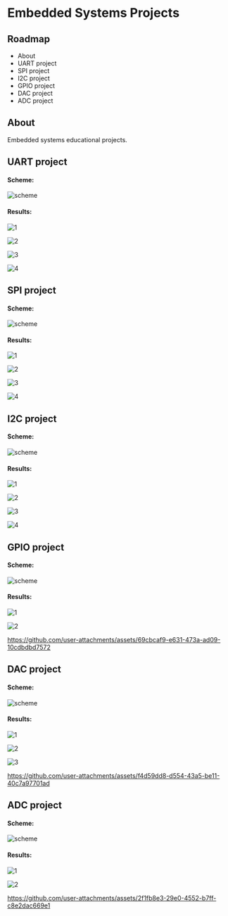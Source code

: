 
# Embedded Systems Projects


## Roadmap

- About
- UART project
- SPI project
- I2C project
- GPIO project
- DAC project
- ADC project

## About

Embedded systems educational projects.

## UART project

#### Scheme:
![scheme](https://github.com/user-attachments/assets/67a7f59a-a9e5-40c9-8a47-73cba33c7368)

#### Results:
![1](https://github.com/user-attachments/assets/bf08541a-e24c-4671-8c12-6bb9e44b0db1)

![2](https://github.com/user-attachments/assets/a938659f-4344-49d0-894d-2eca73c15824)

![3](https://github.com/user-attachments/assets/b0a4747a-f5b9-4174-9a4f-94fac41fd5ca)

![4](https://github.com/user-attachments/assets/6eda74fc-cafe-4ff9-9c73-64034c57d9d8)

## SPI project

#### Scheme:
![scheme](https://github.com/user-attachments/assets/a81d3e4c-6041-43b2-99ef-72aa7eeb23d4)

#### Results:
![1](https://github.com/user-attachments/assets/570f1e2b-4996-4723-817a-dc32f441d15f)

![2](https://github.com/user-attachments/assets/990d56ba-fef7-4bb2-abcc-a804a9b15f4d)

![3](https://github.com/user-attachments/assets/0bd8bc3d-7d0c-4297-b750-f5a80176e595)

![4](https://github.com/user-attachments/assets/d6702a2f-7fae-4a95-9f72-275c46164c3f)

## I2C project

#### Scheme:
![scheme](https://github.com/user-attachments/assets/5cd08222-ee15-422a-8d36-3b279d496945)

#### Results:
![1](https://github.com/user-attachments/assets/bf746968-c1da-46f8-8bc4-2f42f8c77253)

![2](https://github.com/user-attachments/assets/465aff7e-8335-4083-bbdc-1dcbdc2db20a)

![3](https://github.com/user-attachments/assets/edfd2e62-ffe1-401f-bdeb-5cabc922c309)

![4](https://github.com/user-attachments/assets/5bd1df36-a62d-4c91-bfd2-c1f9a2c5cb99)

## GPIO project

#### Scheme:
![scheme](https://github.com/user-attachments/assets/eb3e51ec-c435-4c14-82d8-c3206c53745f)

#### Results:
![1](https://github.com/user-attachments/assets/67c3d1f6-7873-46ea-b14d-b2649e76b35a)

![2](https://github.com/user-attachments/assets/8206653c-3cfd-4785-b03a-ae5580889805)

https://github.com/user-attachments/assets/69cbcaf9-e631-473a-ad09-10cdbdbd7572

## DAC project

#### Scheme:
![scheme](https://github.com/user-attachments/assets/ab21d3ea-bdd8-4082-b902-3f251bf371d4)

#### Results:
![1](https://github.com/user-attachments/assets/3e1c422e-1220-4c4f-862b-0d98d01046dc)

![2](https://github.com/user-attachments/assets/bde088dd-7481-4c36-9a01-3c91f8c21dcb)

![3](https://github.com/user-attachments/assets/d9dee050-2551-4193-ada8-f126b4ed0581)

https://github.com/user-attachments/assets/f4d59dd8-d554-43a5-be11-40c7a97701ad

## ADC project

#### Scheme:
![scheme](https://github.com/user-attachments/assets/77870a14-6634-4907-83f3-4403fed1b365)

#### Results:
![1](https://github.com/user-attachments/assets/50949413-8b84-4dcf-98fe-80f134880de8)

![2](https://github.com/user-attachments/assets/7939eed2-5edb-455d-a70a-7b498f40134b)

https://github.com/user-attachments/assets/2f1fb8e3-29e0-4552-b7ff-c8e2dac669e1
